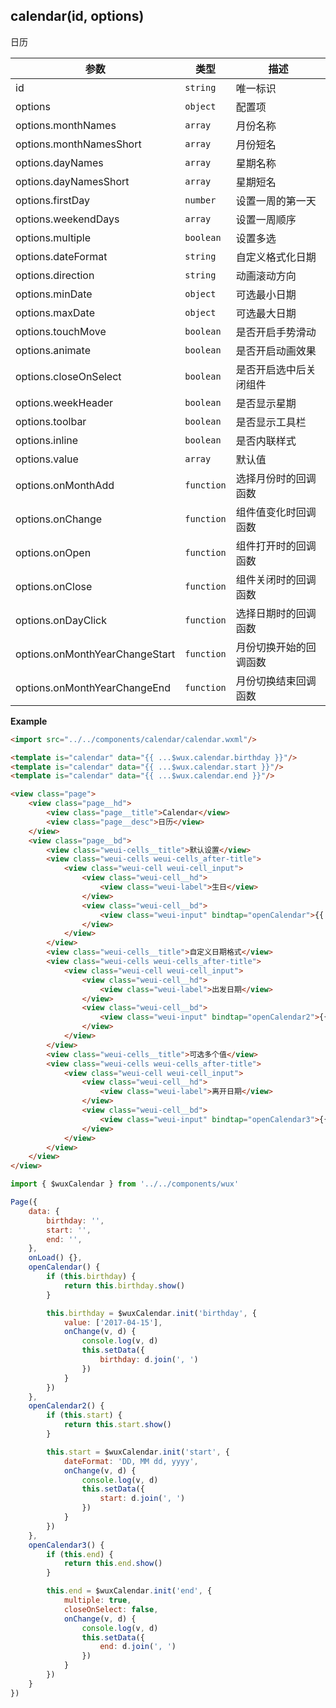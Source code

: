 ## calendar(id, options)
日历

| 参数 | 类型 | 描述 |
| --- | --- | --- |
| id | <code>string</code> | 唯一标识 |
| options | <code>object</code> | 配置项 |
| options.monthNames | <code>array</code> | 月份名称 |
| options.monthNamesShort | <code>array</code> | 月份短名 |
| options.dayNames | <code>array</code> | 星期名称 |
| options.dayNamesShort | <code>array</code> | 星期短名 |
| options.firstDay | <code>number</code> | 设置一周的第一天 |
| options.weekendDays | <code>array</code> | 设置一周顺序 |
| options.multiple | <code>boolean</code> | 设置多选 |
| options.dateFormat | <code>string</code> | 自定义格式化日期 |
| options.direction | <code>string</code> | 动画滚动方向 |
| options.minDate | <code>object</code> | 可选最小日期 |
| options.maxDate | <code>object</code> | 可选最大日期 |
| options.touchMove | <code>boolean</code> | 是否开启手势滑动 |
| options.animate | <code>boolean</code> | 是否开启动画效果 |
| options.closeOnSelect | <code>boolean</code> | 是否开启选中后关闭组件 |
| options.weekHeader | <code>boolean</code> | 是否显示星期 |
| options.toolbar | <code>boolean</code> | 是否显示工具栏 |
| options.inline | <code>boolean</code> | 是否内联样式 |
| options.value | <code>array</code> | 默认值 |
| options.onMonthAdd | <code>function</code> | 选择月份时的回调函数 |
| options.onChange | <code>function</code> | 组件值变化时回调函数 |
| options.onOpen | <code>function</code> | 组件打开时的回调函数 |
| options.onClose | <code>function</code> | 组件关闭时的回调函数 |
| options.onDayClick | <code>function</code> | 选择日期时的回调函数 |
| options.onMonthYearChangeStart | <code>function</code> | 月份切换开始的回调函数 |
| options.onMonthYearChangeEnd | <code>function</code> | 月份切换结束回调函数 |

**Example**  
```html
<import src="../../components/calendar/calendar.wxml"/>

<template is="calendar" data="{{ ...$wux.calendar.birthday }}"/>
<template is="calendar" data="{{ ...$wux.calendar.start }}"/>
<template is="calendar" data="{{ ...$wux.calendar.end }}"/>

<view class="page">
    <view class="page__hd">
        <view class="page__title">Calendar</view>
        <view class="page__desc">日历</view>
    </view>
    <view class="page__bd">
        <view class="weui-cells__title">默认设置</view>
        <view class="weui-cells weui-cells_after-title">
            <view class="weui-cell weui-cell_input">
                <view class="weui-cell__hd">
                    <view class="weui-label">生日</view>
                </view>
                <view class="weui-cell__bd">
                    <view class="weui-input" bindtap="openCalendar">{{ birthday || 'Your birth date' }}</view>
                </view>
            </view>
        </view>
        <view class="weui-cells__title">自定义日期格式</view>
        <view class="weui-cells weui-cells_after-title">
            <view class="weui-cell weui-cell_input">
                <view class="weui-cell__hd">
                    <view class="weui-label">出发日期</view>
                </view>
                <view class="weui-cell__bd">
                    <view class="weui-input" bindtap="openCalendar2">{{ start || 'Select date' }}</view>
                </view>
            </view>
        </view>
        <view class="weui-cells__title">可选多个值</view>
        <view class="weui-cells weui-cells_after-title">
            <view class="weui-cell weui-cell_input">
                <view class="weui-cell__hd">
                    <view class="weui-label">离开日期</view>
                </view>
                <view class="weui-cell__bd">
                    <view class="weui-input" bindtap="openCalendar3">{{ end || 'Select multiple dates' }}</view>
                </view>
            </view>
        </view>
    </view>
</view>
```

```js
import { $wuxCalendar } from '../../components/wux'

Page({
    data: {
        birthday: '',
        start: '',
        end: '',
    },
    onLoad() {},
    openCalendar() {
        if (this.birthday) {
            return this.birthday.show()
        }

        this.birthday = $wuxCalendar.init('birthday', {
            value: ['2017-04-15'],
            onChange(v, d) {
                console.log(v, d)
                this.setData({
                    birthday: d.join(', ')
                })
            }
        })
    },
    openCalendar2() {
        if (this.start) {
            return this.start.show()
        }

        this.start = $wuxCalendar.init('start', {
            dateFormat: 'DD, MM dd, yyyy',
            onChange(v, d) {
                console.log(v, d)
                this.setData({
                    start: d.join(', ')
                })
            }
        })
    },
    openCalendar3() {
        if (this.end) {
            return this.end.show()
        }

        this.end = $wuxCalendar.init('end', {
            multiple: true,
            closeOnSelect: false,
            onChange(v, d) {
                console.log(v, d)
                this.setData({
                    end: d.join(', ')
                })
            }
        })
    }
})
```